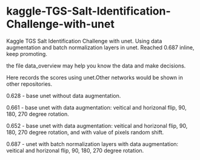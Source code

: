 # kaggle-TGS-Salt-Identification-Challenge-with-unet
Kaggle TGS Salt Identification Challenge with unet.
Using data augmentation and batch normalization layers in unet.
Reached 0.687 inline, keep promoting.

the file data_overview may help you know the data and make decisions.

Here records the scores using unet.Other networks would be shown in other repositories.

0.628 - base unet without data augmentation.

0.661 - base unet with data augmentation: veitical and horizonal flip, 90, 180, 270 degree rotation.

0.652 - base unet with data augmentation: veitical and horizonal flip, 90, 180, 270 degree rotation, and with value of pixels random shift.

0.687 - unet with batch normalization layers with data augmentation: veitical and horizonal flip, 90, 180, 270 degree rotation.
